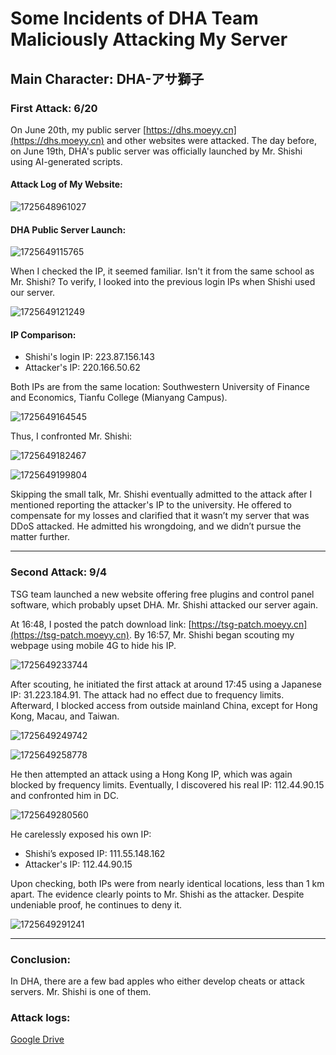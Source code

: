# Some Incidents of DHA Team Maliciously Attacking My Server

## Main Character: DHA-アサ獅子

### First Attack: 6/20

On June 20th, my public server [https://dhs.moeyy.cn](https://dhs.moeyy.cn) and other websites were attacked. The day before, on June 19th, DHA's public server was officially launched by Mr. Shishi using AI-generated scripts.

#### Attack Log of My Website:

![1725648961027](images/FuckDhaTeam/1725648961027.png)

#### DHA Public Server Launch:

![1725649115765](images/FuckDhaTeam/1725649115765.png)

When I checked the IP, it seemed familiar. Isn't it from the same school as Mr. Shishi? To verify, I looked into the previous login IPs when Shishi used our server.

![1725649121249](images/FuckDhaTeam/1725649121249.png)

#### IP Comparison:

- Shishi's login IP: 223.87.156.143
- Attacker's IP: 220.166.50.62

Both IPs are from the same location: Southwestern University of Finance and Economics, Tianfu College (Mianyang Campus).

![1725649164545](images/FuckDhaTeam/1725649164545.png)

Thus, I confronted Mr. Shishi:

![1725649182467](images/FuckDhaTeam/1725649182467.png)

![1725649199804](images/FuckDhaTeam/1725649199804.png)

Skipping the small talk, Mr. Shishi eventually admitted to the attack after I mentioned reporting the attacker's IP to the university. He offered to compensate for my losses and clarified that it wasn’t my server that was DDoS attacked. He admitted his wrongdoing, and we didn’t pursue the matter further.

---

### Second Attack: 9/4

TSG team launched a new website offering free plugins and control panel software, which probably upset DHA. Mr. Shishi attacked our server again.

At 16:48, I posted the patch download link: [https://tsg-patch.moeyy.cn](https://tsg-patch.moeyy.cn). By 16:57, Mr. Shishi began scouting my webpage using mobile 4G to hide his IP.

![1725649233744](images/FuckDhaTeam/1725649233744.png)

After scouting, he initiated the first attack at around 17:45 using a Japanese IP: 31.223.184.91. The attack had no effect due to frequency limits. Afterward, I blocked access from outside mainland China, except for Hong Kong, Macau, and Taiwan.

![1725649249742](images/FuckDhaTeam/1725649249742.png)

![1725649258778](images/FuckDhaTeam/1725649258778.png)

He then attempted an attack using a Hong Kong IP, which was again blocked by frequency limits. Eventually, I discovered his real IP: 112.44.90.15 and confronted him in DC.

![1725649280560](images/FuckDhaTeam/1725649280560.png)

He carelessly exposed his own IP:

- Shishi’s exposed IP: 111.55.148.162
- Attacker's IP: 112.44.90.15

Upon checking, both IPs were from nearly identical locations, less than 1 km apart. The evidence clearly points to Mr. Shishi as the attacker. Despite undeniable proof, he continues to deny it.

![1725649291241](images/FuckDhaTeam/1725649291241.png)

---

### Conclusion:

In DHA, there are a few bad apples who either develop cheats or attack servers. Mr. Shishi is one of them.

### Attack logs:

[Google Drive](https://drive.google.com/drive/folders/16wVX39fCjVbMRznzBgcj9gohd2q4O6-s?usp=sharing)

